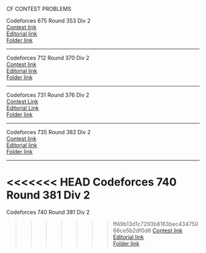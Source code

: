 CF CONTEST PROBLEMS

Codeforces 675 Round 353 Div 2  
[Contest link](http://codeforces.com/contest/675)  
[Editorial link](http://codeforces.com/blog/entry/44902)  
[Folder link](CF675)  

  ---------------------------------  

Codeforces 712 Round 370 Div 2  
[Contest link](http://codeforces.com/contest/712)  
[Editorial link](http://codeforces.com/blog/entry/47050)  
[Folder link](CF712)  

  ---------------------------------  

Codeforces 731 Round 376 Div 2  
[Contest Link](http://codeforces.com/contest/731)  
[Editorial Link](http://codeforces.com/blog/entry/47840)  
[Folder link](CF731)  

  ---------------------------------  

Codeforces 735 Round 382 Div 2  
[Contest link](http://codeforces.com/contest/735)  
[Editorial link](http://codeforces.com/blog/entry/48659)  
[Folder link](CF725)  

  ---------------------------------  

<<<<<<< HEAD
Codeforces 740 Round 381 Div 2  
=======
Codeforces 740 Round 381 Div 2
>>>>>>> ff49b13d1c7293b8163bec43475066ce5b2df0d6
[Contest link](http://codeforces.com/contest/740)  
[Editorial link](http://codeforces.com/blog/entry/48582)  
[Folder link](CF725)  
